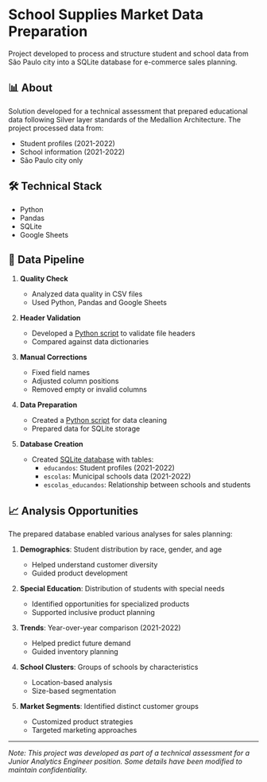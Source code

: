 # School Supplies Market Data Preparation

Project developed to process and structure student and school data from São Paulo city into a SQLite database for e-commerce sales planning.

## 📊 About

Solution developed for a technical assessment that prepared educational data following Silver layer standards of the Medallion Architecture. The project processed data from:
- Student profiles (2021-2022)
- School information (2021-2022)
- São Paulo city only

## 🛠️ Technical Stack

- Python
- Pandas
- SQLite
- Google Sheets

## 🔄 Data Pipeline

1. **Quality Check**
   - Analyzed data quality in CSV files
   - Used Python, Pandas and Google Sheets

2. **Header Validation**
   - Developed a [Python script](data_preparation/scripts/compare_delimited_file_headers) to validate file headers
   - Compared against data dictionaries

3. **Manual Corrections**
   - Fixed field names
   - Adjusted column positions
   - Removed empty or invalid columns

4. **Data Preparation**
   - Created a [Python script](data_preparation/scripts/datasets_to_sqlite) for data cleaning
   - Prepared data for SQLite storage

5. **Database Creation**
   - Created [SQLite database](sqlite_db) with tables:
     - `educandos`: Student profiles (2021-2022)
     - `escolas`: Municipal schools data (2021-2022)
     - `escolas_educandos`: Relationship between schools and students

## 📈 Analysis Opportunities

The prepared database enabled various analyses for sales planning:

1. **Demographics**: Student distribution by race, gender, and age
   - Helped understand customer diversity
   - Guided product development

2. **Special Education**: Distribution of students with special needs
   - Identified opportunities for specialized products
   - Supported inclusive product planning

3. **Trends**: Year-over-year comparison (2021-2022)
   - Helped predict future demand
   - Guided inventory planning

4. **School Clusters**: Groups of schools by characteristics
   - Location-based analysis
   - Size-based segmentation

5. **Market Segments**: Identified distinct customer groups
   - Customized product strategies
   - Targeted marketing approaches

---

*Note: This project was developed as part of a technical assessment for a Junior Analytics Engineer position. Some details have been modified to maintain confidentiality.*
